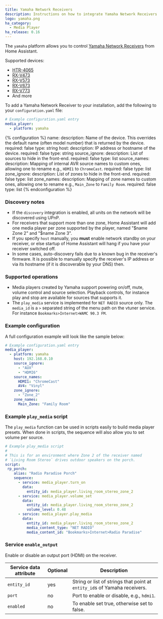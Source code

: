 ```yaml
---
title: Yamaha Network Receivers
description: Instructions on how to integrate Yamaha Network Receivers into Home Assistant.
logo: yamaha.png
ha_category:
  - Media Player
ha_release: 0.16
---
```


The `yamaha` platform allows you to control [Yamaha Network Receivers](https://usa.yamaha.com/products/audio-visual/av-receivers-amps/rx) from Home Assistant.

Supported devices:

- [HTR-4065](https://www.yamaha.com/cchtr4065/)
- [RX-V473](https://ca.yamaha.com/en/products/audio_visual/av_receivers_amps/rx-v473/specs.html)
- [RX-V573](https://ca.yamaha.com/en/products/audio_visual/av_receivers_amps/rx-v573/specs.html)
- [RX-V673](https://ca.yamaha.com/en/products/audio_visual/av_receivers_amps/rx-v673/specs.html)
- [RX-V773](https://ca.yamaha.com/en/products/audio_visual/av_receivers_amps/rx-v773/specs.html)
- And more

To add a Yamaha Network Receiver to your installation, add the following to your `configuration.yaml` file:

```yaml
# Example configuration.yaml entry
media_player:
  - platform: yamaha
```

{% configuration %}
name:
  description: Name of the device. This overrides the default name (often model number) that is returned by the device.
  required: false
  type: string
host:
  description: IP address or hostname of the device.
  required: false
  type: string
source_ignore:
  description: List of sources to hide in the front-end.
  required: false
  type: list
source_names:
  description: Mapping of internal AVR source names to custom ones, allowing one to rename e.g., `HDMI1` to `ChromeCast`.
  required: false
  type: list
zone_ignore:
  description: List of zones to hide in the front-end.
  required: false
  type: list
zone_names:
  description: Mapping of zone names to custom ones, allowing one to rename e.g., `Main_Zone` to `Family Room`.
  required: false
  type: list
{% endconfiguration %}

### Discovery notes

- If the `discovery` integration is enabled, all units on the network
  will be discovered using UPnP.
- For receivers that support more than one zone, Home Assistant will
  add one media player per zone supported by the player, named "$name
  Zone 2" and "$name Zone 3".
- If you specify `host` manually, you **must** enable network standby
  on your receiver, or else startup of Home Assistant will hang if you
  have your receiver switched off.
- In some cases, auto-discovery fails due to a known bug in the
  receiver's firmware. It is possible to manually specify the
  receiver's IP address or via its hostname (if it is discoverable by
  your DNS) then.

### Supported operations

- Media players created by Yamaha support powering on/off, mute,
  volume control and source selection. Playback controls, for instance
  play and stop are available for sources that supports it.
- The `play_media` service is implemented for `NET RADIO` source
  only. The `media_id` is a `>` separated string of the menu path on
  the vtuner service. For instance `Bookmarks>Internet>WAMC 90.3 FM`.

### Example configuration

A full configuration example will look like the sample below:
```yaml
# Example configuration.yaml entry
media_player:
  - platform: yamaha
    host: 192.168.0.10
    source_ignore:
      - "AUX"
      - "HDMI6"
    source_names:
      HDMI1: "ChromeCast"
      AV4: "Vinyl"
    zone_ignore:
      - "Zone_2"
    zone_names:
      Main_Zone: "Family Room"
```

### Example `play_media` script

The `play_media` function can be used in scripts easily to build media
player presets. When done in scripts, the sequence will also allow you
to set volume per source.

```yaml
# Example play_media script
#
# This is for an environment where Zone 2 of the receiver named
# `Living Room Stereo` drives outdoor speakers on the porch.
script:
 rp_porch:
    alias: "Radio Paradise Porch"
    sequence:
      - service: media_player.turn_on
        data:
          entity_id: media_player.living_room_stereo_zone_2
      - service: media_player.volume_set
        data:
          entity_id: media_player.living_room_stereo_zone_2
          volume_level: 0.48
      - service: media_player.play_media
        data:
          entity_id: media_player.living_room_stereo_zone_2
          media_content_type: "NET RADIO"
          media_content_id: "Bookmarks>Internet>Radio Paradise"

```

### Service `enable_output`

Enable or disable an output port (HDMI) on the receiver.

| Service data attribute | Optional | Description |
| ---------------------- | -------- | ----------- |
| `entity_id` | yes | String or list of strings that point at `entity_id`s of Yamaha receivers.
| `port` | no | Port to enable or disable, e.g., `hdmi1`.
| `enabled` | no | To enable set true, otherwise set to false.
